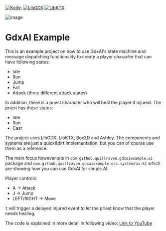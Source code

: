 [![Kotlin](https://img.shields.io/badge/kotlin-1.4.21-red.svg)](http://kotlinlang.org/)
[![LibGDX](https://img.shields.io/badge/libgdx-1.9.12-green.svg)](https://libgdx.badlogicgames.com/)
[![LibKTX](https://img.shields.io/badge/libktx-1.9.12--b1-blue.svg)](https://libktx.github.io/)

![image](https://user-images.githubusercontent.com/93260/102691758-20f80580-420f-11eb-81df-f0104c6ac31f.png)

# GdxAI Example

This is an example project on how to use GdxAI's state machine and message dispatching functionality
to create a player character that can have following states:
* Idle
* Run
* Jump
* Fall
* Attack (three different attack states)

In addition, there is a priest character who will heal the player if injured. The priest has these states:
* Idle
* Run
* Cast

The project uses LibGDX, LibKTX, Box2D and Ashley. The components and systems are just a quick&dirt
implementation, but you can of course use them as a reference.

The main focus however sits in `com.github.quillraven.gdxaiexample.ai` package and `com.github.quillraven.gdxaiexample.ecs.system/ai.kt` 
which are showing how you can use GdxAI for simple AI.

Player controls:
* A -> Attack
* J -> Jump
* LEFT/RIGHT -> Move

`I` will trigger a delayed injured event to let the priest know that the player needs healing.

The code is explained in more detail in following video: [Link to YouTube](https://www.youtube.com/watch?v=LqAmBdKfPXU&ab_channel=Quillraven)
